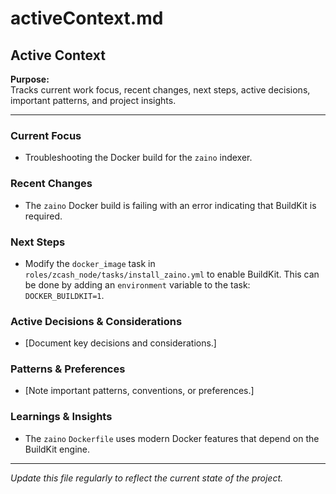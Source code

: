 # activeContext.md

## Active Context

**Purpose:**  
Tracks current work focus, recent changes, next steps, active decisions, important patterns, and project insights.

---

### Current Focus
- Troubleshooting the Docker build for the `zaino` indexer.

### Recent Changes
- The `zaino` Docker build is failing with an error indicating that BuildKit is required.

### Next Steps
- Modify the `docker_image` task in `roles/zcash_node/tasks/install_zaino.yml` to enable BuildKit. This can be done by adding an `environment` variable to the task: `DOCKER_BUILDKIT=1`.

### Active Decisions & Considerations
- [Document key decisions and considerations.]

### Patterns & Preferences
- [Note important patterns, conventions, or preferences.]

### Learnings & Insights
- The `zaino` `Dockerfile` uses modern Docker features that depend on the BuildKit engine.

---

*Update this file regularly to reflect the current state of the project.*
